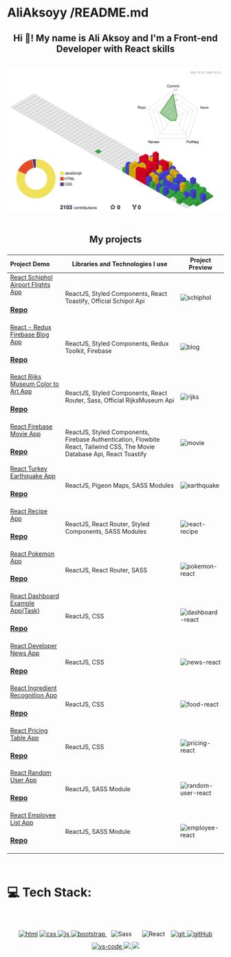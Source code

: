 # AliAksoyy /README.md
### <h2 align="center">Hi 👋! My name is Ali Aksoy and I'm a Front-end Developer with React skills</h2> 

<!--
 - :telescope: I’m currently working on JavaScript | React | Redux | Material UI | Rest API's | Bootstrap | SASS | HTML | CSS | Scrum | Jquery | Git

- 🌱  I am happy to teach you what I knowand eager to learn what you will offer

- 👀  I’m currently learning everything  😄

- 💞️  Slowly and steadily, I'm trying to be better than yesterday😉  

- 👯 I’m looking to collaborate on more open source projects.



## 🌐 Socials:


<a href="https://github.com/AliAksoyy" target="_blank">
<img src=https://img.shields.io/badge/github-%2324292e.svg?&style=for-the-badge&logo=github&logoColor=white alt=github style="margin-bottom: 5px;" />
</a>
<a href="https://www.linkedin.com/in/aliaksoyy/" target="_blank">
<img src=https://img.shields.io/badge/linkedin-%231E77B5.svg?&style=for-the-badge&logo=linkedin&logoColor=white alt=linkedin style="margin-bottom: 5px;" />
</a> 
<a href="https://mail.google.com/mail/u/1/#inbox" target="_blank">
<img src="https://img.shields.io/badge/gmail-f1f2f6.svg?&style=for-the-badge&logo=gmail&logoColor=red" alt=linkedin style="margin-bottom: 5px;" />
</a> 
-->
<br>

<div align="center">
<img src="./profile-3d-contrib/profile-gitblock.svg"/>
</div>

<br>


<h2 align="center"> My projects</h2>

###

  Project Demo       |Libraries and Technologies I use     |Project Preview   
:-------------------------|-------------------------|-------------------------
[React Schiphol Airport Flights App](https://reliable-chimera-0baadb.netlify.app/) <h3>[Repo](https://github.com/canocalir/schipol-metrics)</h3> | ReactJS, Styled Components, React Toastify, Official Schipol Api |![schiphol](https://user-images.githubusercontent.com/11324886/200136369-42e3d85c-8f91-4d55-a5df-e8ab93f4549d.gif)
[React - Redux Firebase Blog App](https://gleaming-bunny-a87b8c.netlify.app/) <h3>[Repo](https://github.com/canocalir/reactor-blog)</h3> | ReactJS, Styled Components, Redux Toolkit, Firebase | ![blog](https://user-images.githubusercontent.com/11324886/202948194-cd867a9d-aa44-4da3-9312-5859f2a84049.gif)
[React Rijks Museum Color to Art App](https://startling-paprenjak-68c1ff.netlify.app/) <h3>[Repo](https://github.com/canocalir/rijksmuseum-colortopainting)</h3> | ReactJS, Styled Components, React Router, Sass, Official RijksMuseum Api |![rijks](https://user-images.githubusercontent.com/11324886/202180622-ad1b3cd7-47df-4b2b-9fcb-62ea6d751698.gif)
[React Firebase Movie App](https://musical-moonbeam-a4cdde.netlify.app/) <h3>[Repo](https://github.com/canocalir/movie-database)</h3> | ReactJS, Styled Components, Firebase Authentication, Flowbite React, Tailwind CSS, The Movie Database Api, React Toastify |![movie](https://user-images.githubusercontent.com/11324886/200697849-9cad9dba-e885-40ba-95e6-6625dfbfed77.gif)
[React Turkey Earthquake App](https://chimerical-eclair-cd9cee.netlify.app/) <h3>[Repo](https://github.com/canocalir/earthquake-app)</h3> | ReactJS, Pigeon Maps, SASS Modules |![earthquake](https://user-images.githubusercontent.com/11324886/195408038-20a679dd-34a5-4607-80ae-e914048c6218.gif)
[React Recipe App](https://prismatic-duckanoo-10bdd4.netlify.app/login) <h3>[Repo](https://github.com/canocalir/recipe-app)</h3> | ReactJS, React Router, Styled Components, SASS Modules |![react-recipe](https://user-images.githubusercontent.com/11324886/198851171-71801f20-ec83-4a10-8ca7-1dd7737e884c.gif)
[React Pokemon App](https://dulcet-chimera-3865aa.netlify.app/) <h3>[Repo](https://github.com/canocalir/pokemon-test)</h3> | ReactJS, React Router, SASS |![pokemon-react](https://user-images.githubusercontent.com/11324886/197602220-e1e1f573-ff52-4582-8f64-3429bd2c3cdf.gif)
[React Dashboard Example App(Task)](https://immfly-frontend-test.herokuapp.com/) <h3>[Repo](https://github.com/canocalir/immflyfrontend)</h3> | ReactJS, CSS |![dashboard-react](https://user-images.githubusercontent.com/11324886/197594289-b3d34e17-18ef-4c97-a926-cab893400871.gif)
[React Developer News App](https://canocalir.github.io/popular-news/) <h3>[Repo](https://github.com/canocalir/popular-news)</h3> | ReactJS, CSS |![news-react](https://user-images.githubusercontent.com/11324886/197608576-0e0cf7bf-f7f1-4d7a-b373-09f50d61bf48.gif)
[React Ingredient Recognition App](https://carty-food-recognition.herokuapp.com/) <h3>[Repo](https://github.com/canocalir/carty-frontend)</h3> | ReactJS, CSS |![food-react](https://user-images.githubusercontent.com/11324886/197904180-2abc3d7b-e9a5-4e39-a7ec-f7822a12d07e.gif)
[React Pricing Table App](https://rainbow-creponne-a8121c.netlify.app/) <h3>[Repo](https://github.com/canocalir/react-pricing-table)</h3> | ReactJS, CSS |![pricing-react](https://user-images.githubusercontent.com/11324886/197610573-9df32740-2c1c-43eb-883a-11430590252f.gif)
[React Random User App](https://resilient-brioche-95a033.netlify.app/) <h3>[Repo](https://github.com/canocalir/random-user-app)</h3> | ReactJS, SASS Module |![random-user-react](https://user-images.githubusercontent.com/11324886/197899509-635353c9-f932-4ee4-8aec-ee3913315dcc.gif)
[React Employee List App](https://sensational-quokka-924ea3.netlify.app/) <h3>[Repo](https://github.com/canocalir/employee-list)</h3> | ReactJS, SASS Module |![employee-react](https://user-images.githubusercontent.com/11324886/197614000-0fe0f77e-2949-4652-87d1-0b9154937e76.gif)

<br>

# 💻 Tech Stack:

<br>

<p align="center">
 <a href="#" target="_blank"><img src="https://upload.wikimedia.org/wikipedia/commons/thumb/6/61/HTML5_logo_and_wordmark.svg/1200px-HTML5_logo_and_wordmark.svg.png" alt="html" height="48"/></a> 
 <a href="#" target="_blank"> <img src="https://upload.wikimedia.org/wikipedia/commons/thumb/d/d5/CSS3_logo_and_wordmark.svg/1200px-CSS3_logo_and_wordmark.svg.png" alt="css" height="48"/> </a> 
<a href="#" target="_blank"> <img src="https://cdn.icon-icons.com/icons2/2108/PNG/512/javascript_icon_130900.png" alt="js" height="48"/> </a>
<a href="#" target="_blank"> <img src="https://cdn.icon-icons.com/icons2/2415/PNG/512/bootstrap_plain_wordmark_logo_icon_146620.png" alt="bootstrap" height="48"/> </a> 
  <img style="margin: 10px" src="https://profilinator.rishav.dev/skills-assets/sass-original.svg" alt="Sass" height="50" />  
<img style="margin: 10px" src="https://profilinator.rishav.dev/skills-assets/react-original-wordmark.svg" alt="React" height="50" />  
 <a href="#" target="_blank"> <img src="https://www.vectorlogo.zone/logos/git-scm/git-scm-icon.svg" alt="git" height="48"/> </a> 
 <a href="#" target="_blank"> <img src="https://github.githubassets.com/images/modules/logos_page/Octocat.png" alt="gitHub" height="48"/> </a> 
 <a href="#" target="_blank"> <img src="https://cdn.icon-icons.com/icons2/2107/PNG/512/file_type_vscode_icon_130084.png" alt="vs-code" height="48"/> </a>
 <a href="#" target="_blank"> <img src="https://user-images.githubusercontent.com/94930605/160258720-2a39e2f4-cb61-4b1a-9303-db050ffaa003.png" height="48"/> </a>  
 <a href="#" target="_blank"> <img src="https://logos-marcas.com/wp-content/uploads/2021/03/Jira-Emblema.png" height="48"/> </a>
 
<!--
   <div align="center">
  <a href="https://1999azzar.github.io/1999AZZAR/">
  <img  src="https://github.com/1999AZZAR/1999AZZAR/blob/main/resources/img/grid-snake.svg"
       alt="snake" /></a>

  <p align="center">
  <img height="50%" width="auto" src ="https://github-readme-stats.vercel.app/api?username=AliAksoyy&show_icons=true&count_private=true&theme=darcula&hide_border=true&hide=issues,contribs&bg_color=00000000">
  <img height="50%" width="auto" src ="https://github-readme-stats.vercel.app/api/top-langs/?username=AliAksoyy&layout=compact&hide_border=true&theme=darcula&bg_color=00000000&langs_count=6&hide=jupyter%20notebook,tex,css,php">
  <img src ="https://github-readme-streak-stats.herokuapp.com?user=AliAksoyy&theme=darcula&hide_border=true&background=FFFFFF00">
  <br>


</div>

  <div align="center">
  <a href="#" style="background:white;">
    <img src="https://activity-graph.herokuapp.com/graph?username=AliAksoyy&theme=react-lighter" />
  </a>
</div>
-->
